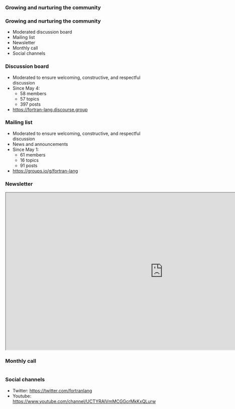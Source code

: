 <section>

### Growing and nurturing the community
</section>


<section>

### Growing and nurturing the community

* Moderated discussion board
* Mailing list
* Newsletter
* Monthly call
* Social channels
</section>


<section>

### Discussion board

* Moderated to ensure welcoming, constructive, and respectful discussion
* Since May 4:
  - 58 members
  - 57 topics
  - 397 posts
* https://fortran-lang.discourse.group
</section>


<section>

### Mailing list

* Moderated to ensure welcoming, constructive, and respectful discussion
* News and announcements
* Since May 1:
  - 61 members
  - 16 topics
  - 91 posts
* https://groups.io/g/fortran-lang
</section>


<section>

### Newsletter

<iframe src='https://fortran-lang.org/news' style='height:500px; width:1000px'></iframe>
</section>


<section>

### Monthly call

<img data-src='assets/monthly-call-screenshot.png'>
</section>

<section>

### Social channels

* Twitter: https://twitter.com/fortranlang
* Youtube: https://www.youtube.com/channel/UCTYRAlVmMCGGcrMkKxQLurw
</section>
